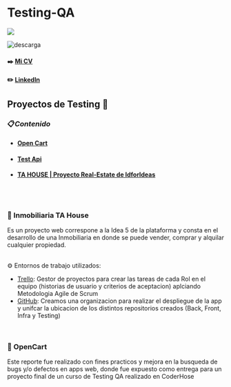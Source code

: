 <h1 align="left">Testing-QA</h3>

<p align="left">
  <a href="https://skillicons.dev">
    <img src="https://skillicons.dev/icons?i=html,js,css,mysql,react,vscode,figma,docker,selenium" />
  </a>
</p>


![descarga](https://user-images.githubusercontent.com/86979361/187540414-5f58deaa-2201-456a-b358-d3d37be24dfb.jpg)

#### ✒️ [Mi CV](./Docs/Maximiliano%20Barbosa.pdf)

#### ✏️ [LinkedIn](https://www.linkedin.com/in/maxi-barbosa/)

## Proyectos de Testing 📒

### 📋<em>Contenido</em>
- #### [Open Cart](https://docs.google.com/document/d/1wHuhAc_iFKuRAs7inDK3Yd8zvfQRqdvXMmIfyyX36bo/edit) 
- #### [Test Api](./Docs/Apimon_MaximilianoBarbosa.pdf)
- #### [TA HOUSE | Proyecto Real-Estate de IdforIdeas](https://github.com/tahouse-casa/tahouse-testing.git)
<br/>
<br/>

<h3 align="left">🔹 Inmobiliaria TA House</h3>
Es un proyecto web correspone a la Idea 5 de la plataforma y consta en el desarrollo de una Inmobiliaria en donde se puede vender, comprar y alquilar cualquier propiedad. 
<br/>
<br/>

⚙ Entornos de trabajo utilizados:
- [Trello](): Gestor de proyectos para crear las tareas de cada Rol en el equipo (historias de usuario y criterios de aceptacion) aplciando Metodologia Agile de Scrum
- [GitHub](): Creamos una organizacion para realizar el despliegue de la app y unifcar la ubicacion de los distintos repositorios creados (Back, Front, Infra y Testing) 
<br/>


<h3 align="left">🔹 OpenCart</h3>
Este reporte fue realizado con fines practicos y mejora en la busqueda de bugs y/o defectos en apps web, donde fue expuesto como entrega para un proyecto final de un curso de Testing QA realizado en CoderHose
<br/>
<br/>   
